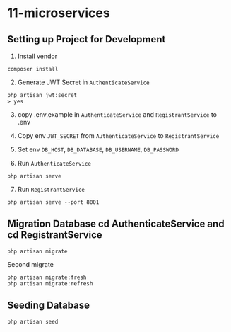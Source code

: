 # 11-microservices


## Setting up Project for Development

1. Install vendor
```
composer install
```

2. Generate JWT Secret in `AuthenticateService`
```
php artisan jwt:secret
> yes
```

3. copy .env.example in `AuthenticateService` and `RegistrantService` to .env

4. Copy env `JWT_SECRET` from `AuthenticateService` to `RegistrantService`

5. Set env `DB_HOST`, `DB_DATABASE`, `DB_USERNAME`, `DB_PASSWORD`

6. Run `AuthenticateService`
```
php artisan serve
```

7. Run `RegistrantService`
```
php artisan serve --port 8001
```

## Migration Database cd AuthenticateService and cd RegistrantService

```
php artisan migrate
```

Second migrate
```
php artisan migrate:fresh
php artisan migrate:refresh
```

## Seeding Database

```
php artisan seed
```
